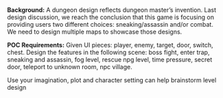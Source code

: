 **Background:** A dungeon design reflects dungeon master’s invention. Last design discussion, we reach the conclusion that this game is focusing on providing users two different choices: sneaking/assassin and/or combat. We need to design multiple maps to showcase those designs.


**POC Requirements:** Given UI pieces: player, enemy, target, door, switch, chest. Design the features in the following scene: boss fight, enter trap, sneaking and assassin, fog level, rescue npg level, time pressure, secret door,  teleport to unknown room, npc village.
 
Use your imagination, plot and character setting can help brainstorm level design


